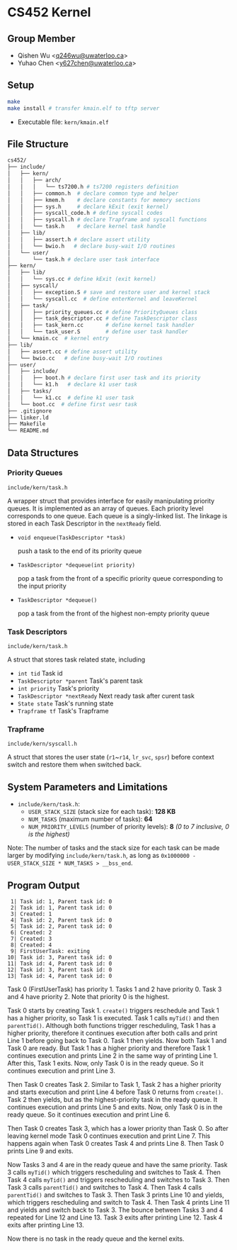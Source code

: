 # CS452 Kernel

## Group Member

- Qishen Wu \<q246wu@uwaterloo.ca\>
- Yuhao Chen \<y627chen@uwaterloo.ca\>

## Setup

```bash
make
make install # transfer kmain.elf to tftp server
```

- Executable file: `kern/kmain.elf`

## File Structure

```dockerfile
cs452/
├── include/
│   ├── kern/
│   │   ├── arch/
│   │   │   └── ts7200.h # ts7200 registers definition
│   │   ├── common.h  # declare common type and helper
│   │   ├── kmem.h    # declare constants for memory sections
│   │   ├── sys.h     # declare kExit (exit kernel)
│   │   ├── syscall_code.h # define syscall codes
│   │   ├── syscall.h # declare Trapframe and syscall functions
│   │   └── task.h    # declare kernel task handle
│   ├── lib/
│   │   ├── assert.h # declare assert utility
│   │   └── bwio.h   # declare busy-wait I/O routines
│   └── user/
│       └── task.h # declare user task interface
├── kern/
│   ├── lib/
│   │   └── sys.cc # define kExit (exit kernel)
│   ├── syscall/
│   │   ├── exception.S # save and restore user and kernel stack
│   │   └── syscall.cc  # define enterKernel and leaveKernel
│   ├── task/
│   │   ├── priority_queues.cc # define PriorityQueues class
│   │   ├── task_descriptor.cc # define TaskDescriptor class
│   │   ├── task_kern.cc       # define kernel task handler
│   │   └── task_user.S        # define user task handler
│   └── kmain.cc  # kernel entry
├── lib/
│   ├── assert.cc # define assert utility
│   └── bwio.cc   # define busy-wait I/O routines
├── user/
│   ├── include/
│   │   ├── boot.h # declare first user task and its priority 
│   │   └── k1.h   # declare k1 user task
│   ├── tasks/
│   │   └── k1.cc  # define k1 user task
│   └── boot.cc  # define first uesr task
├── .gitignore
├── linker.ld
├── Makefile
└── README.md
```

## Data Structures

### Priority Queues
`include/kern/task.h`

A wrapper struct that provides interface for easily manipulating priority queues. It is implemented as an array of queues. Each priority level corresponds to one queue. Each queue is a singly-linked list. The linkage is stored in each Task Descriptor in the `nextReady` field.

- `void enqueue(TaskDescriptor *task)`
  
  push a task to the end of its priority queue

- `TaskDescriptor *dequeue(int priority)` 
  
  pop a task from the front of a specific priority queue corresponding to the input priority

- `TaskDescriptor *dequeue()`

  pop a task from the front of the highest non-empty priority queue
  


### Task Descriptors
`include/kern/task.h`

A struct that stores task related state, including
- `int tid` Task id
- `TaskDescriptor *parent` Task's parent task
- `int priority` Task's priority
- `TaskDescriptor *nextReady` Next ready task after curent task
- `State state` Task's running state 
- `Trapframe tf` Task's Trapframe

### Trapframe
`include/kern/syscall.h`


A struct that stores the user state (`r1`~`r14`, `lr_svc`, `spsr`) before context switch and restore them when switched back.

## System Parameters and Limitations


- `include/kern/task.h`:
  - `USER_STACK_SIZE` (stack size for each task): **128 KB**
  - `NUM_TASKS` (maximum number of tasks): **64**
  - `NUM_PRIORITY_LEVELS` (number of priority levels): **8** *(0 to 7 inclusive, 0 is the highest)*

Note: The number of tasks and the stack size for each task can be made larger by modifying `include/kern/task.h`, as long as `0x1000000 - USER_STACK_SIZE * NUM_TASKS > __bss_end`.


## Program Output

```
 1| Task id: 1, Parent task id: 0
 2| Task id: 1, Parent task id: 0
 3| Created: 1
 4| Task id: 2, Parent task id: 0
 5| Task id: 2, Parent task id: 0
 6| Created: 2
 7| Created: 3
 8| Created: 4
 9| FirstUserTask: exiting
10| Task id: 3, Parent task id: 0
11| Task id: 4, Parent task id: 0
12| Task id: 3, Parent task id: 0
13| Task id: 4, Parent task id: 0
```

Task 0 (FirstUserTask) has priority 1. Tasks 1 and 2 have priority 0. Task 3 and 4 have priority 2. Note that priority 0 is the highest.

Task 0 starts by creating Task 1. `create()` triggers reschedule and Task 1 has a higher priority, so Task 1 is executed. Task 1 calls `myTid()` and then `parentTid()`. Although both functions trigger rescheduling, Task 1 has a higher priority, therefore it continues execution after both calls and print Line 1 before going back to Task 0.
Task 1 then yields. Now both Task 1 and Task 0 are ready. But Task 1 has a higher priority and therefore Task 1 continues execution and prints Line 2 in the same way of printing Line 1. After this, Task 1 exits. Now, only Task 0 is in the ready queue. So it continues execution and print Line 3.

Then Task 0 creates Task 2. Similar to Task 1, Task 2 has a higher priority and starts execution and print Line 4 before Task 0 returns from `create()`. Task 2 then yields, but as the highest-priority task in the ready queue. It continues execution and prints Line 5 and exits. Now, only Task 0 is in the ready queue. So it continues execution and print Line 6.

Then Task 0 creates Task 3, which has a lower priority than Task 0. So after leaving kernel mode Task 0 continues execution and print Line 7. This happens again when Task 0 creates Task 4 and prints Line 8. Then Task 0 prints Line 9 and exits.

Now Tasks 3 and 4 are in the ready queue and have the same priority. Task 3 calls `myTid()` which triggers rescheduling and switches to Task 4. Then Task 4 calls `myTid()` and triggers rescheduling and switches to Task 3. Then Task 3 calls `parentTid()` and switches to Task 4. Then Task 4 calls `parentTid()` and switches to Task 3. Then Task 3 prints Line 10 and yields, which triggers rescheduling and switch to Task 4. Then Task 4 prints Line 11 and yields and switch back to Task 3. The bounce between Tasks 3 and 4 repeated for Line 12 and Line 13. Task 3 exits after printing Line 12. Task 4 exits after printing Line 13.

Now there is no task in the ready queue and the kernel exits.